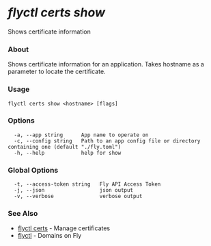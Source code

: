 # _flyctl certs show_

Shows certificate information

### About

Shows certificate information for an application. 
Takes hostname as a parameter to locate the certificate.

### Usage
```
flyctl certs show <hostname> [flags]
```

### Options

```
  -a, --app string      App name to operate on
  -c, --config string   Path to an app config file or directory containing one (default "./fly.toml")
  -h, --help            help for show
```

### Global Options

```
  -t, --access-token string   Fly API Access Token
  -j, --json                  json output
  -v, --verbose               verbose output
```

### See Also

* [flyctl certs](/docs/flyctl/certs/)	 - Manage certificates
* [flyctl](/docs/flyctl/domains/)	 - Domains on Fly
